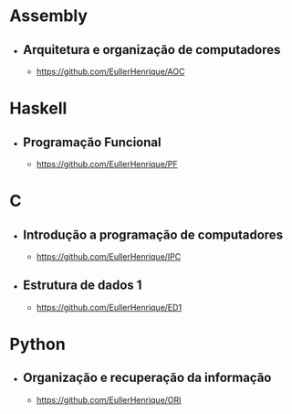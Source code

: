 # Assembly

- ## Arquitetura e organização de computadores
  - https://github.com/EullerHenrique/AOC

# Haskell

- ## Programação Funcional
  - https://github.com/EullerHenrique/PF

# C

- ## Introdução a programação de computadores

  - https://github.com/EullerHenrique/IPC

- ## Estrutura de dados 1

  - https://github.com/EullerHenrique/ED1

# Python

- ## Organização e recuperação da informação

  - https://github.com/EullerHenrique/ORI
